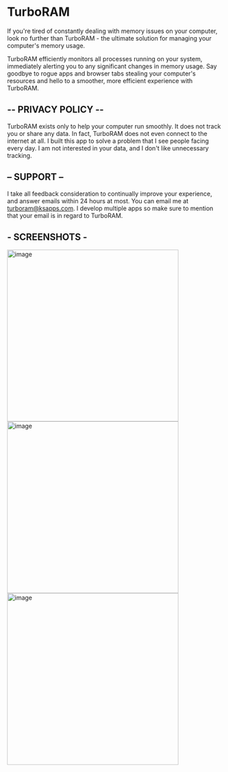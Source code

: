 # TurboRAM

If you're tired of constantly dealing with memory issues on your computer, look no further than TurboRAM - the ultimate solution for managing your computer's memory usage.

TurboRAM efficiently monitors all processes running on your system, immediately alerting you to any significant changes in memory usage. Say goodbye to rogue apps and browser tabs stealing your computer's resources and hello to a smoother, more efficient experience with TurboRAM.

## -- PRIVACY POLICY --
TurboRAM exists only to help your computer run smoothly. It does not track you or share any data. In fact, TurboRAM does not even connect to the internet at all. I built this app to solve a problem that I see people facing every day. I am not interested in your data, and I don't like unnecessary tracking.

## – SUPPORT –
I take all feedback consideration to continually improve your experience, and answer emails within 24 hours at most. You can email me at [turboram@ksapps.com](mailto:turboram@ksapps.com). I develop multiple apps so make sure to mention that your email is in regard to TurboRAM.

## - SCREENSHOTS -
<img width="400" alt="image" src="https://user-images.githubusercontent.com/46585033/221367168-5c02336c-8aed-430f-9765-2804aa536e67.png">
<img width="400" alt="image" src="https://user-images.githubusercontent.com/46585033/221367223-45d4f3a6-863c-4884-89ee-2c9577be5b44.png">
<img width="400" alt="image" src="https://user-images.githubusercontent.com/46585033/221367242-27db3253-4234-4b69-b877-b5724ee62c0b.png">
